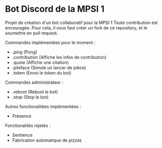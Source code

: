 # Bot Discord de la MPSI 1

Projet de création d'un bot collaboratif pour la MPSI 1
Toute contribution est encouragée.
Pour cela, il vous faut créer un fork de ce repository, et le soumettre en pull request.


Commandes implémentées pour le moment :
 - .ping (Pong)
 - .contribution (Affiche les infos de contribution)
 - .quote (Affiche une citation)
 - .pileface (Simule un lancer de pièce)
 - .token (Envoi le token du bot)

Commandes administrateur :
 - .reboot (Reboot le bot)
 - .stop (Stop le bot)


Autres fonctionalitées implémentées :
 - Présence


Fonctionalités rejetés :
 - Sentience
 - Fabrication automatique de pizzas